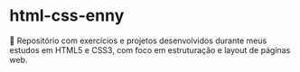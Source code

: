 # html-css-enny
🎯 Repositório com exercícios e projetos desenvolvidos durante meus estudos em HTML5 e CSS3, com foco em estruturação e layout de páginas web.
